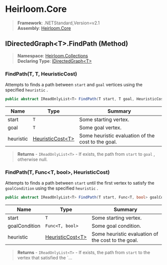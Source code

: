 # Heirloom.Core

> **Framework**: .NETStandard,Version=v2.1  
> **Assembly**: [Heirloom.Core][0]

## IDirectedGraph\<T>.FindPath (Method)

> **Namespace**: [Heirloom.Collections][0]  
> **Declaring Type**: [IDirectedGraph\<T>][1]

### FindPath(T, T, HeuristicCost<T>)

Attempts to finds a path between `start` and `goal` vertices using the specified `heuristic` .

```cs
public abstract IReadOnlyList<T> FindPath(T start, T goal, HeuristicCost<T> heuristic)
```

| Name      | Type                   | Summary                                            |
|-----------|------------------------|----------------------------------------------------|
| start     | `T`                    | Some starting vertex.                              |
| goal      | `T`                    | Some goal vertex.                                  |
| heuristic | [HeuristicCost\<T>][2] | Some heuristic evaluation of the cost to the goal. |

> **Returns** - `IReadOnlyList<T>` - If exists, the path from `start` to `goal` , otherwise null.

### FindPath(T, Func<T, bool>, HeuristicCost<T>)

Attempts to finds a path between `start` until the first vertex to satisfy the `goalCondition` using the specified `heuristic` .

```cs
public abstract IReadOnlyList<T> FindPath(T start, Func<T, bool> goalCondition, HeuristicCost<T> heuristic)
```

| Name          | Type                   | Summary                                            |
|---------------|------------------------|----------------------------------------------------|
| start         | `T`                    | Some starting vertex.                              |
| goalCondition | `Func<T, bool>`        | Some goal condition.                               |
| heuristic     | [HeuristicCost\<T>][2] | Some heuristic evaluation of the cost to the goal. |

> **Returns** - `IReadOnlyList<T>` - If exists, the path from `start` to the vertex that satisfied the `...

[0]: ../../../Heirloom.Core.md
[1]: ../IDirectedGraph[T].md
[2]: ../../Heirloom/HeuristicCost[T].md
